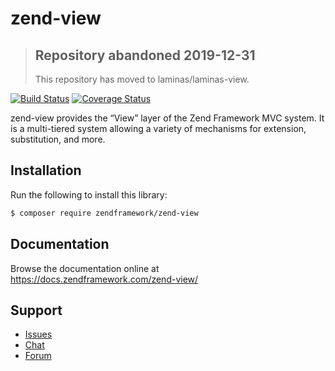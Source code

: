 # zend-view

> ## Repository abandoned 2019-12-31
>
> This repository has moved to laminas/laminas-view.

[![Build Status](https://secure.travis-ci.org/zendframework/zend-view.svg?branch=master)](https://secure.travis-ci.org/zendframework/zend-view)
[![Coverage Status](https://coveralls.io/repos/github/zendframework/zend-view/badge.svg?branch=master)](https://coveralls.io/github/zendframework/zend-view?branch=master)

zend-view provides the “View” layer of the Zend Framework MVC system. It is a
multi-tiered system allowing a variety of mechanisms for extension,
substitution, and more.

## Installation

Run the following to install this library:

```bash
$ composer require zendframework/zend-view
```

## Documentation

Browse the documentation online at https://docs.zendframework.com/zend-view/

## Support

* [Issues](https://github.com/zendframework/zend-view/issues/)
* [Chat](https://zendframework-slack.herokuapp.com/)
* [Forum](https://discourse.zendframework.com/)